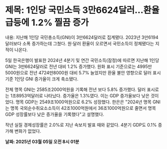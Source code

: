 # **제목: 1인당 국민소득 3만6624달러…환율 급등에 1.2% 찔끔 증가**

  내용: 지난해 1인당 국민총소득(GNI)이 3만6624달러로 집계됐다. 2023년 3만6194달러보다 소폭 증가하는데 그쳤다. 원·달러 환율이 오르면서 국민소득이 정체됐다는 지적이 나온다.

5일 한국은행이 발표한 2024년 4분기 및 연간 국민소득(잠정)에 따르면 지난해 1인당 GNI는 3만6624달러로 전년 대비 1.2% 증가했다. 원화 표시 기준으로는 4995만5000원으로 전년 4724만8000원 대비 5.7% 늘었지만 환율 불안 영향으로 달러 표시 기준 1인당 GNI 증가율이 크게 축소됐다.

전체 명목 GNI는 2585조2000억원을 기록해 전년 보다 5.8% 증가했다. 달러 표시로는 1조8953억달러로 나타났다. 증가율은 1.3%였다. 이는 GDP 증가율보다 낮은 것이었다. 명목 GDP는 2549조1000억원으로 6.2% 성장했다. 한은은 "2024년 명목 GNI는 명목 국외순수취요소소득이 42조1000억원에서 36조1000억원으로 줄면서 명목 GDP 성장률보다 낮은 증가율을 기록했다"고 설명했다.

작년 실질 경제성장률은 2.0%로 지난 속보치 발표 때와 같았다. 4분기 GDP도 0.1% 증가해 변화가 없었다.

  **날짜: 2025년 03월 05일 오전 8시 01분**